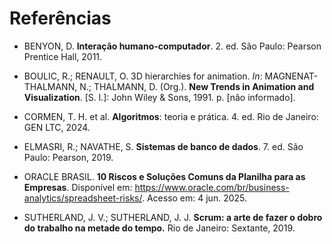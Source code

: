 # Referências

* BENYON, D. **Interação humano-computador**. 2. ed. São Paulo: Pearson Prentice Hall, 2011.

* BOULIC, R.; RENAULT, O. 3D hierarchies for animation. *In*: MAGNENAT-THALMANN, N.; THALMANN, D. (Org.). **New Trends in Animation and Visualization**. [S. l.]: John Wiley & Sons, 1991. p. [não informado].

* CORMEN, T. H. et al. **Algoritmos**: teoria e prática. 4. ed. Rio de Janeiro: GEN LTC, 2024.

* ELMASRI, R.; NAVATHE, S. **Sistemas de banco de dados**. 7. ed. São Paulo: Pearson, 2019.

* ORACLE BRASIL. **10 Riscos e Soluções Comuns da Planilha para as Empresas**. Disponível em: <https://www.oracle.com/br/business-analytics/spreadsheet-risks/>. Acesso em: 4 jun. 2025.

* SUTHERLAND, J. V.; SUTHERLAND, J. J. **Scrum: a arte de fazer o dobro do trabalho na metade do tempo.** Rio de Janeiro: Sextante, 2019.
